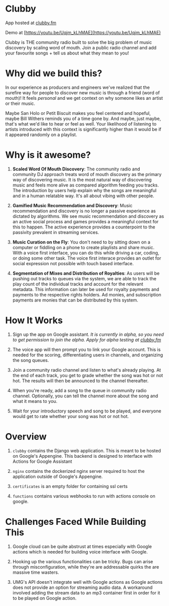 # Clubby 
App hosted at [clubby.fm](https://clubby.fm)

Demo at [https://youtu.be/Uqjm_kLhMAE](https://youtu.be/Uqjm_kLhMAE)

Clubby is THE community radio built to solve the big problem of music discovery by scaling word of mouth. 
Join a public radio channel and add your favourite songs + tell us about what they mean to you!

# Why did we build this? 
In our experience as producers and engineers we've realized that the surefire way for people to discover new music is through a friend (word of mouth)! It feels *personal* and we get context on why someone likes an artist or their music. 

Maybe San Holo or Petit Biscuit makes you feel centered and hopeful, maybe Bill Withers reminds you of a time gone by. And maybe, just maybe, that's what we'd like to hear or feel as well. Your likelihood of listening to artists introduced with this context is significantly higher than it would be if it appeared randomly on a playlist. 

# Why is it awesome?
1. **Scaled Word Of Mouth Discovery**: The community radio and community DJ approach treats word of mouth discovery as the primary way of discovering music. It is the most natural way of discovering music and feels more alive as compared algorithm feeding you tracks. The introduction by users help explain why the songs are meaningful and in a human relatable way. It's all about vibing with other people.

2. **Gamified Music Recommendation and Discovery**: Music recommendation and discovery is no longer a passive experience as dictated by algorithms. We see music recommendation and discovery as an active social process and games provides a meaningful context for this to happen. The active experience provides a counterpoint to the passivity prevalent in streaming services.

3. **Music Curation on the Fly**: You don't need to by sitting down on a computer or fiddling on a phone to create playlists and share music. With a voice first interface, you can do this while driving a car, coding, or doing some other task. The voice first interace provides an outlet for social expression not possible with touch based interface.

4. **Segmentation of Mixes and Distribution of Royalties**: As users will be pushing out tracks to queues via the system, we are able to track the play count of the individual tracks and account for the relevant metadata. This information can later be used for royalty payments and payments to the respective rights holders. Ad monies, and subscription payments are monies that can be distributed by this system.

# How It Works
1. Sign up the app on Google assistant. _It is currently in alpha, so you need to get permission to join the alpha. Apply for alpha testing at [clubby.fm](https://clubby.fm)_

2. The voice app will then prompt you to link your Google account. This is needed for the scoring, differentiating users in channels, and organizing the song queues.

3. Join a community radio channel and listen to what's already playing. At the end of each track, you get to grade whether the song was hot or not hot. The results will then be announced to the channel thereafter.

4. When you're ready, add a song to the queue in community radio channel. Optionally, you can tell the channel more about the song and what it means to you.

5. Wait for your introductory speech and song to be played, and everyone would get to rate whether your song was hot or not hot.


# Overview
1. `clubby` contains the Django web application. This is meant to be hosted on Google's Appengine. This backend is designed to interface with Actions for Google Assistant

2. `nginx` contains the dockerized nginx server required to host the application outside of Google's Appengine.

3. `certificates` is an empty folder for containing ssl certs

4. `functions` contains various webhooks to run with actions console on google.

# Challenges Faced While Building This
1. Google cloud can be quite abstrust at times especially with Google actions which is needed for building voice interface with Google. 

2. Hooking up the various functionalities can be tricky. Bugs can arise through misconfiguration, while they're are addressable quirks the are massive time wasters.

3. UMG's API doesn't integrate well with Google actions as Google actions does not provide an option for streaming audio data. A workaround involved adding the stream data to an mp3 container first in order for it to be played on Google action.
